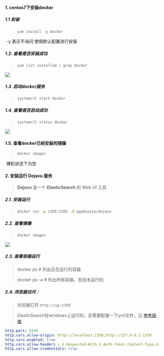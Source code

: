 #### 1. centos7下安装docker

##### 1.1 安装

> ```html
> yum install -y docker
> ```

​	-y 表示不询问 使用默认配置进行安装

##### 1.2. 查看是否安装成功

> ```html
> yum list installed | grep docker
> ```

![](F:\word\typora\docker\img\Snipaste_2022-01-11_16-11-24.png)

##### 1.3. 启动docker服务

> ```html
> systemctl start docker
> ```

##### 1.4. 查看是否启动成功

> ```html
> systemctl status docker
> ```

![](F:\word\typora\docker\img\Snipaste_2022-01-11_16-14-43.png)

#### 1.5. 查看docker已经安装的镜像

> ```html
> docker images
> ```

​	裸机状态下为空



#### 2. 安装运行 Dejavu 服务

> **Dejavu** 是一个 **ElasticSearch** 的 Web UI 工具

##### 2.1. 安装运行

> ```bash
> docker run -p 1358:1358 -d appbaseio/dejavu
> ```

##### 2.2. 查看镜像

> ```html
> docker images
> ```

![](F:\word\typora\docker\img\Snipaste_2022-01-11_16-24-03.png)

##### 2.3. 查看容器运行

> docker ps   # 列出正在运行的容器
>
> docker ps -a    # 列出所有容器，包括未运行的

##### 2.4. 浏览器访问：

> 浏览器打开 `http://ip:1358`
>
> ElasticSearch在windows上运行的，还需要配置一下yml文件，见 [参考链接](https://blog.csdn.net/sinat_28371057/article/details/111645805)

```yml
http.port: 9200
http.cors.allow-origin: http://localhost:1358,http://127.0.0.1:1358
http.cors.enabled: true
http.cors.allow-headers : X-Requested-With,X-Auth-Token,Content-Type,Content-Length,Authorization
http.cors.allow-credentials: true
```